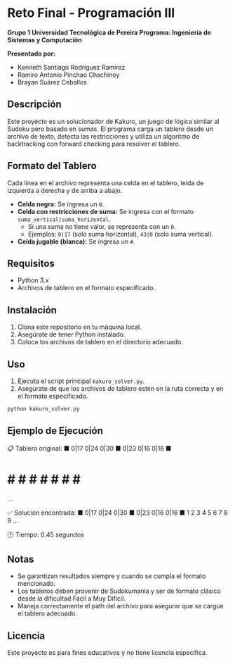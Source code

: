 # Reto Final - Programación III

**Grupo 1**
**Universidad Tecnológica de Pereira**
**Programa: Ingeniería de Sistemas y Computación**

**Presentado por:**
- Kenneth Santiago Rodríguez Ramírez
- Ramiro Antonio Pinchao Chachinoy
- Brayan Suárez Ceballos

## Descripción

Este proyecto es un solucionador de Kakuro, un juego de lógica similar al Sudoku pero basado en sumas. El programa carga un tablero desde un archivo de texto, detecta las restricciones y utiliza un algoritmo de backtracking con forward checking para resolver el tablero.

## Formato del Tablero

Cada línea en el archivo representa una celda en el tablero, leída de izquierda a derecha y de arriba a abajo.

- **Celda negra:** Se ingresa un `0`.
- **Celda con restricciones de suma:** Se ingresa con el formato `suma_vertical|suma_horizontal`.
  - Si una suma no tiene valor, se representa con un `0`.
  - Ejemplos: `0|17` (solo suma horizontal), `43|0` (solo suma vertical).
- **Celda jugable (blanca):** Se ingresa un `#`.

## Requisitos

- Python 3.x
- Archivos de tablero en el formato especificado.

## Instalación

1. Clona este repositorio en tu máquina local.
2. Asegúrate de tener Python instalado.
3. Coloca los archivos de tablero en el directorio adecuado.

## Uso

1. Ejecuta el script principal `kakuro_solver.py`.
2. Asegúrate de que los archivos de tablero estén en la ruta correcta y en el formato especificado.

```bash
python kakuro_solver.py

``` 

## Ejemplo de Ejecución

📋 Tablero original:
■ 0|17 0|24 0|30 ■ 0|23 0|16 0|16 ■
# # # # # # # # #
...

✅ Solución encontrada:
■ 0|17 0|24 0|30 ■ 0|23 0|16 0|16 ■
1 2 3 4 5 6 7 8 9
...

🕒 Tiempo: 0.45 segundos

## Notas

* Se garantizan resultados siempre y cuando se cumpla el formato mencionado.
* Los tableros deben provenir de Sudokumania y ser de formato clásico desde la dificultad Fácil a Muy Difícil.
* Maneja correctamente el path del archivo para asegurar que se cargue el tablero adecuado.

## Licencia

Este proyecto es para fines educativos y no tiene licencia específica.